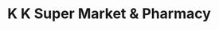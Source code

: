 ---
title: "K K Super Market & Pharmacy"
url: /karachi/k-k-super-market-und-pharmacy/
shop: Warenhaus
---